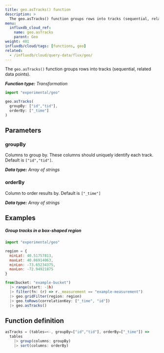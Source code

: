 ```yaml
---
title: geo.asTracks() function
description: >
  The geo.asTracks() function groups rows into tracks (sequential, related data points).
menu:
  influxdb_cloud_ref:
    name: geo.asTracks
    parent: Geo
weight: 401
influxdb/cloud/tags: [functions, geo]
related:
  - /influxdb/cloud/query-data/flux/geo/
---
```


The `geo.asTracks()` function groups rows into tracks (sequential, related data points).

_**Function type:** Transformation_

```js
import "experimental/geo"

geo.asTracks(
  groupBy: ["id","tid"],
  orderBy: ["_time"]
)
```

## Parameters

### groupBy
Columns to group by.
These columns should uniquely identify each track.
Default is `["id","tid"]`.

_**Data type:** Array of strings_

### orderBy
Column to order results by.
Default is `["_time"]`

_**Data type:** Array of strings_

## Examples

##### Group tracks in a box-shaped region
```js
import "experimental/geo"

region = {
  minLat: 40.51757813,
  maxLat: 40.86914063,
  minLon: -73.65234375,
  maxLon: -72.94921875
}

from(bucket: "example-bucket")
  |> range(start: -1h)
  |> filter(fn: (r) => r._measurement == "example-measurement")
  |> geo.gridFilter(region: region)
  |> geo.toRows(correlationKey: ["_time", "id"])
  |> geo.asTracks()
```

## Function definition
```js
asTracks = (tables=<-, groupBy=["id","tid"], orderBy=["_time"]) =>
  tables
    |> group(columns: groupBy)
    |> sort(columns: orderBy)
```
